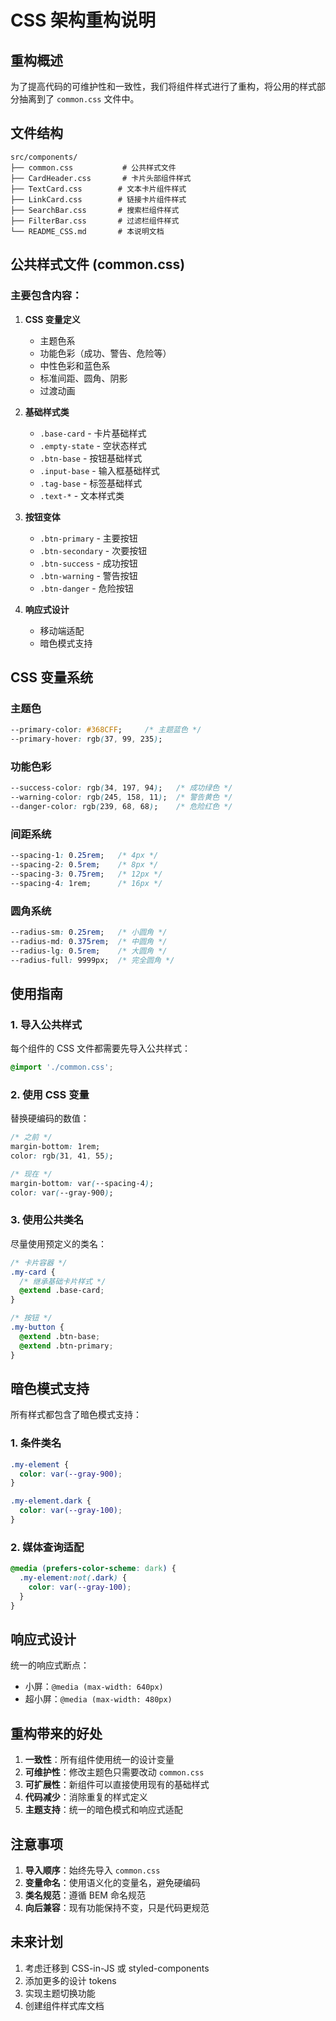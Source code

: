 # CSS 架构重构说明

## 重构概述

为了提高代码的可维护性和一致性，我们将组件样式进行了重构，将公用的样式部分抽离到了 `common.css` 文件中。

## 文件结构

```
src/components/
├── common.css           # 公共样式文件
├── CardHeader.css       # 卡片头部组件样式
├── TextCard.css        # 文本卡片组件样式
├── LinkCard.css        # 链接卡片组件样式
├── SearchBar.css       # 搜索栏组件样式
├── FilterBar.css       # 过滤栏组件样式
└── README_CSS.md       # 本说明文档
```

## 公共样式文件 (common.css)

### 主要包含内容：

1. **CSS 变量定义**

   - 主题色系
   - 功能色彩（成功、警告、危险等）
   - 中性色彩和蓝色系
   - 标准间距、圆角、阴影
   - 过渡动画
2. **基础样式类**

   - `.base-card` - 卡片基础样式
   - `.empty-state` - 空状态样式
   - `.btn-base` - 按钮基础样式
   - `.input-base` - 输入框基础样式
   - `.tag-base` - 标签基础样式
   - `.text-*` - 文本样式类
3. **按钮变体**

   - `.btn-primary` - 主要按钮
   - `.btn-secondary` - 次要按钮
   - `.btn-success` - 成功按钮
   - `.btn-warning` - 警告按钮
   - `.btn-danger` - 危险按钮
4. **响应式设计**

   - 移动端适配
   - 暗色模式支持

## CSS 变量系统

### 主题色

```css
--primary-color: #368CFF;     /* 主题蓝色 */
--primary-hover: rgb(37, 99, 235);
```

### 功能色彩

```css
--success-color: rgb(34, 197, 94);   /* 成功绿色 */
--warning-color: rgb(245, 158, 11);  /* 警告黄色 */
--danger-color: rgb(239, 68, 68);    /* 危险红色 */
```

### 间距系统

```css
--spacing-1: 0.25rem;   /* 4px */
--spacing-2: 0.5rem;    /* 8px */
--spacing-3: 0.75rem;   /* 12px */
--spacing-4: 1rem;      /* 16px */
```

### 圆角系统

```css
--radius-sm: 0.25rem;   /* 小圆角 */
--radius-md: 0.375rem;  /* 中圆角 */
--radius-lg: 0.5rem;    /* 大圆角 */
--radius-full: 9999px;  /* 完全圆角 */
```

## 使用指南

### 1. 导入公共样式

每个组件的 CSS 文件都需要先导入公共样式：

```css
@import './common.css';
```

### 2. 使用 CSS 变量

替换硬编码的数值：

```css
/* 之前 */
margin-bottom: 1rem;
color: rgb(31, 41, 55);

/* 现在 */
margin-bottom: var(--spacing-4);
color: var(--gray-900);
```

### 3. 使用公共类名

尽量使用预定义的类名：

```css
/* 卡片容器 */
.my-card {
  /* 继承基础卡片样式 */
  @extend .base-card;
}

/* 按钮 */
.my-button {
  @extend .btn-base;
  @extend .btn-primary;
}
```

## 暗色模式支持

所有样式都包含了暗色模式支持：

### 1. 条件类名

```css
.my-element {
  color: var(--gray-900);
}

.my-element.dark {
  color: var(--gray-100);
}
```

### 2. 媒体查询适配

```css
@media (prefers-color-scheme: dark) {
  .my-element:not(.dark) {
    color: var(--gray-100);
  }
}
```

## 响应式设计

统一的响应式断点：

- 小屏：`@media (max-width: 640px)`
- 超小屏：`@media (max-width: 480px)`

## 重构带来的好处

1. **一致性**：所有组件使用统一的设计变量
2. **可维护性**：修改主题色只需要改动 `common.css`
3. **可扩展性**：新组件可以直接使用现有的基础样式
4. **代码减少**：消除重复的样式定义
5. **主题支持**：统一的暗色模式和响应式适配

## 注意事项

1. **导入顺序**：始终先导入 `common.css`
2. **变量命名**：使用语义化的变量名，避免硬编码
3. **类名规范**：遵循 BEM 命名规范
4. **向后兼容**：现有功能保持不变，只是代码更规范

## 未来计划

1. 考虑迁移到 CSS-in-JS 或 styled-components
2. 添加更多的设计 tokens
3. 实现主题切换功能
4. 创建组件样式库文档
